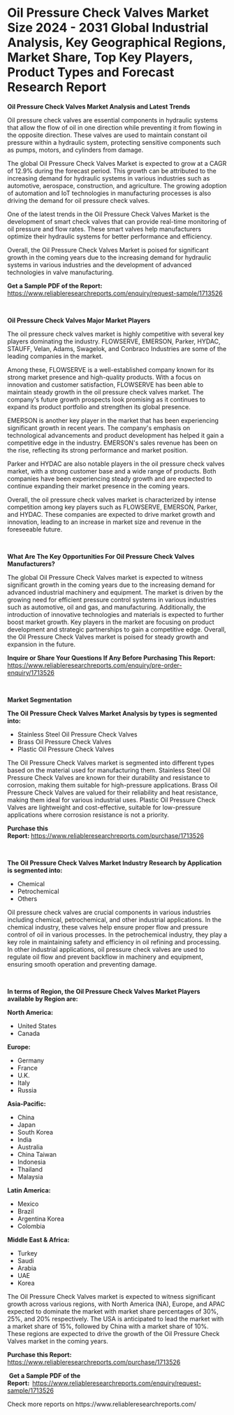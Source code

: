 <p><h1>Oil Pressure Check Valves Market Size 2024 - 2031 Global Industrial Analysis, Key Geographical Regions, Market Share, Top Key Players, Product Types and Forecast Research Report</h1></p><p><strong>Oil Pressure Check Valves Market Analysis and Latest Trends</strong></p>
<p><p>Oil pressure check valves are essential components in hydraulic systems that allow the flow of oil in one direction while preventing it from flowing in the opposite direction. These valves are used to maintain constant oil pressure within a hydraulic system, protecting sensitive components such as pumps, motors, and cylinders from damage.</p><p>The global Oil Pressure Check Valves Market is expected to grow at a CAGR of 12.9% during the forecast period. This growth can be attributed to the increasing demand for hydraulic systems in various industries such as automotive, aerospace, construction, and agriculture. The growing adoption of automation and IoT technologies in manufacturing processes is also driving the demand for oil pressure check valves.</p><p>One of the latest trends in the Oil Pressure Check Valves Market is the development of smart check valves that can provide real-time monitoring of oil pressure and flow rates. These smart valves help manufacturers optimize their hydraulic systems for better performance and efficiency.</p><p>Overall, the Oil Pressure Check Valves Market is poised for significant growth in the coming years due to the increasing demand for hydraulic systems in various industries and the development of advanced technologies in valve manufacturing.</p></p>
<p><strong>Get a Sample PDF of the Report:&nbsp;</strong> <a href="https://www.reliableresearchreports.com/enquiry/request-sample/1713526">https://www.reliableresearchreports.com/enquiry/request-sample/1713526</a></p>
<p>&nbsp;</p>
<p><strong>Oil Pressure Check Valves Major Market Players</strong></p>
<p><p>The oil pressure check valves market is highly competitive with several key players dominating the industry. FLOWSERVE, EMERSON, Parker, HYDAC, STAUFF, Velan, Adams, Swagelok, and Conbraco Industries are some of the leading companies in the market.</p><p>Among these, FLOWSERVE is a well-established company known for its strong market presence and high-quality products. With a focus on innovation and customer satisfaction, FLOWSERVE has been able to maintain steady growth in the oil pressure check valves market. The company's future growth prospects look promising as it continues to expand its product portfolio and strengthen its global presence.</p><p>EMERSON is another key player in the market that has been experiencing significant growth in recent years. The company's emphasis on technological advancements and product development has helped it gain a competitive edge in the industry. EMERSON's sales revenue has been on the rise, reflecting its strong performance and market position.</p><p>Parker and HYDAC are also notable players in the oil pressure check valves market, with a strong customer base and a wide range of products. Both companies have been experiencing steady growth and are expected to continue expanding their market presence in the coming years.</p><p>Overall, the oil pressure check valves market is characterized by intense competition among key players such as FLOWSERVE, EMERSON, Parker, and HYDAC. These companies are expected to drive market growth and innovation, leading to an increase in market size and revenue in the foreseeable future.</p></p>
<p>&nbsp;</p>
<p><strong>What Are The Key Opportunities For Oil Pressure Check Valves Manufacturers?</strong></p>
<p><p>The global Oil Pressure Check Valves market is expected to witness significant growth in the coming years due to the increasing demand for advanced industrial machinery and equipment. The market is driven by the growing need for efficient pressure control systems in various industries such as automotive, oil and gas, and manufacturing. Additionally, the introduction of innovative technologies and materials is expected to further boost market growth. Key players in the market are focusing on product development and strategic partnerships to gain a competitive edge. Overall, the Oil Pressure Check Valves market is poised for steady growth and expansion in the future.</p></p>
<p><strong>Inquire or Share Your Questions If Any Before Purchasing This Report:</strong> <a href="https://www.reliableresearchreports.com/enquiry/pre-order-enquiry/1713526">https://www.reliableresearchreports.com/enquiry/pre-order-enquiry/1713526</a></p>
<p>&nbsp;</p>
<p><strong>Market Segmentation</strong></p>
<p><strong>The Oil Pressure Check Valves Market Analysis by types is segmented into:</strong></p>
<p><ul><li>Stainless Steel Oil Pressure Check Valves</li><li>Brass Oil Pressure Check Valves</li><li>Plastic Oil Pressure Check Valves</li></ul></p>
<p><p>The Oil Pressure Check Valves market is segmented into different types based on the material used for manufacturing them. Stainless Steel Oil Pressure Check Valves are known for their durability and resistance to corrosion, making them suitable for high-pressure applications. Brass Oil Pressure Check Valves are valued for their reliability and heat resistance, making them ideal for various industrial uses. Plastic Oil Pressure Check Valves are lightweight and cost-effective, suitable for low-pressure applications where corrosion resistance is not a priority.</p></p>
<p><strong>Purchase this Report:&nbsp;</strong><a href="https://www.reliableresearchreports.com/purchase/1713526">https://www.reliableresearchreports.com/purchase/1713526</a></p>
<p>&nbsp;</p>
<p><strong>The Oil Pressure Check Valves Market Industry Research by Application is segmented into:</strong></p>
<p><ul><li>Chemical</li><li>Petrochemical</li><li>Others</li></ul></p>
<p><p>Oil pressure check valves are crucial components in various industries including chemical, petrochemical, and other industrial applications. In the chemical industry, these valves help ensure proper flow and pressure control of oil in various processes. In the petrochemical industry, they play a key role in maintaining safety and efficiency in oil refining and processing. In other industrial applications, oil pressure check valves are used to regulate oil flow and prevent backflow in machinery and equipment, ensuring smooth operation and preventing damage.</p></p>
<p>&nbsp;</p>
<p><strong>In terms of Region, the Oil Pressure Check Valves Market Players available by Region are:</strong></p>
<p>
    <p> <strong> North America: </strong>
        <ul>
            <li>United States</li>
            <li>Canada</li>
        </ul>
        </p> 
    <p> <strong> Europe: </strong>
        <ul>
            <li>Germany</li>
            <li>France</li>
            <li>U.K.</li>
            <li>Italy</li>
            <li>Russia</li>
        </ul>
        </p> 
    <p> <strong> Asia-Pacific: </strong>
        <ul>
            <li>China</li>
            <li>Japan</li>
            <li>South Korea</li>
            <li>India</li>
            <li>Australia</li>
            <li>China Taiwan</li>
            <li>Indonesia</li>
            <li>Thailand</li>
            <li>Malaysia</li>
        </ul>
        </p> 
    <p> <strong> Latin America: </strong>
        <ul>
            <li>Mexico</li>
            <li>Brazil</li>
            <li>Argentina Korea</li>
            <li>Colombia</li>
        </ul>
        </p> 
    <p> <strong> Middle East & Africa: </strong>
        <ul>
            <li>Turkey</li>
            <li>Saudi</li>
            <li>Arabia</li>
            <li>UAE</li>
            <li>Korea</li>
        </ul>
    </p>
    </p>
<p><p>The Oil Pressure Check Valves market is expected to witness significant growth across various regions, with North America (NA), Europe, and APAC expected to dominate the market with market share percentages of 30%, 25%, and 20% respectively. The USA is anticipated to lead the market with a market share of 15%, followed by China with a market share of 10%. These regions are expected to drive the growth of the Oil Pressure Check Valves market in the coming years.</p></p>
<p><strong>Purchase this Report: </strong><a href="https://www.reliableresearchreports.com/purchase/1713526">https://www.reliableresearchreports.com/purchase/1713526</a></p>
<p>&nbsp;<strong>Get a Sample PDF of the Report:&nbsp;&nbsp;</strong><a href="https://www.reliableresearchreports.com/enquiry/request-sample/1713526">https://www.reliableresearchreports.com/enquiry/request-sample/1713526</a></p>
<p><strong></strong></p>
<p>Check more reports on https://www.reliableresearchreports.com/</p>